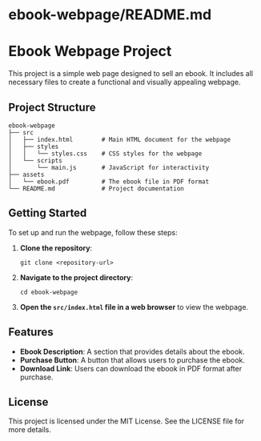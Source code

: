 # ebook-webpage/README.md

# Ebook Webpage Project

This project is a simple web page designed to sell an ebook. It includes all necessary files to create a functional and visually appealing webpage.

## Project Structure

```
ebook-webpage
├── src
│   ├── index.html        # Main HTML document for the webpage
│   ├── styles
│   │   └── styles.css    # CSS styles for the webpage
│   └── scripts
│       └── main.js       # JavaScript for interactivity
├── assets
│   └── ebook.pdf         # The ebook file in PDF format
└── README.md             # Project documentation
```

## Getting Started

To set up and run the webpage, follow these steps:

1. **Clone the repository**:
   ```
   git clone <repository-url>
   ```

2. **Navigate to the project directory**:
   ```
   cd ebook-webpage
   ```

3. **Open the `src/index.html` file in a web browser** to view the webpage.

## Features

- **Ebook Description**: A section that provides details about the ebook.
- **Purchase Button**: A button that allows users to purchase the ebook.
- **Download Link**: Users can download the ebook in PDF format after purchase.

## License

This project is licensed under the MIT License. See the LICENSE file for more details.
